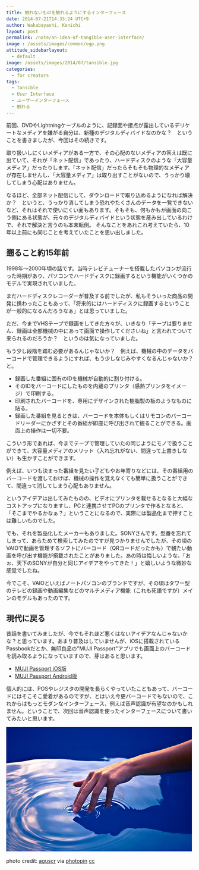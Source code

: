 ```yaml
---
title: 触れないものを触れるようにするインターフェース
date: 2014-07-21T14:33:24 UTC+9
author: Wakabayashi, Kenichi
layout: post
permalink: /note/an-idea-of-tangible-user-interface/
image : /assets/images/common/ogp.png
attitude_sidebarlayout:
  - default
image: /assets/images/2014/07/tansible.jpg
categories:
  - for creators
tags:
  - Tansible
  - User Interface
  - ユーザーインターフェース
  - 触れる
---
```

前回、DVDやLightningケーブルのように、記録面や接点が露出しているデリケートなメディアを嫌がる自分は、新種のデジタルディバイドなのかな？　ということを書きましたが、今回はその続きです。

取り扱いしにくいメディアがある一方で、その心配のないメディアの答えは既に出ていて、それが「ネット配信」であったり、ハードディスクのような「大容量メディア」だったりします。「ネット配信」だったらそもそも物理的なメディアが存在しませんし、「大容量メディア」は取り出すことがないので、うっかり壊してしまう心配はありません。

なるほど、全部ネット配信にして、ダウンロードで取り込めるようになれば解決か？　というと、うっかり消してしまう恐れやたくさんのデータを一覧できないなど、それはそれで使いにくい面もあります。そもそも、何もかもが画面の向こう側にある状態が、元々のデジタルディバイドという状態を産み出しているわけで、それで解決と言うのも本末転倒。
そんなことをあれこれ考えていたら、10年以上前にも同じことを考えていたことを思い出しました。

## 遡ること約15年前
1998年～2000年頃の話です。当時テレビチューナーを搭載したパソコンが流行った時期があり、パソコンでハードディスクに録画するという機能がいくつかのモデルで実現されていました。

まだハードディスクレコーダーが普及する前でしたが、私もそういった商品の開発に携わったこともあって、「将来的にはハードディスクに録画するということが一般的になるんだろうなぁ」とは思っていました。

ただ、今までVHSテープで録画をしてきた方々が、いきなり「テープは要りません、録画は全部機械の中にあって画面で操作してくださいね」と言われてついて来られるのだろうか？　というのは気になっていました。

もう少し段階を踏む必要があるんじゃないか？　例えば、機械の中のデータをバーコードで管理できるようにすれば、もう少しなじみやすくなるんじゃないか？と。

- 録画した番組に固有のIDを機械が自動的に割り付ける。
- そのIDをバーコードにしたものを内蔵のプリンタ（感熱プリンタをイメージ）で印刷する。
- 印刷されたバーコードを、専用にデザインされた樹脂製の板のようなものに貼る。
- 録画した番組を見るときは、バーコードを本体もしくはリモコンのバーコードリーダーにかざすとその番組が即座に呼び出されて観ることができる。画面上の操作は一切不要。

こういう形であれば、今までテープで管理していたの同じようにモノで扱うことができて、大容量メディアのメリット（入れ忘れがない、間違って上書きしない）も生かすことができます。

例えば、いつも決まった番組を見たい子どもやお年寄りなどには、その番組用のバーコードを渡しておけば、機械の操作を覚えなくても簡単に扱うことができて、間違って消してしまう心配もありません。

というアイデアは出してみたものの、ビデオにプリンタを載せるとなると大幅なコストアップになりますし、PCと連携させてPCのプリンタで作るとなると、「そこまでやるかなぁ？」ということになるので、実際には製品化まで押すことは難しいものでした。

でも、それを製品化したメーカーもありました。SONYさんです。型番を忘れてしまって、あらためて検索してみたのですが見つかりませんでしたが、その頃のVAIOで動画を管理するソフトにバーコード（QRコードだったかも）で観たい動画を呼び出す機能が搭載されたことがありました。あの時は悔しいような、「おぉ、天下のSONYが自分と同じアイデアをやってきた！」と嬉しいような微妙な感覚でしたね。

今でこそ、VAIOといえばノートパソコンのブランドですが、その頃はタワー型のテレビの録画や動画編集などのマルチメディア機能（これも死語ですが）メインのモデルもあったのです。

## 現代に戻る
昔話を書いてみましたが、今でもそれほど悪くはないアイデアなんじゃないかな？と思っています。あまり普及はしていませんが、iOSに搭載されているPassbookだとか、無印良品の"MUJI Passport"アプリでも画面上のバーコードを読み取るようになっていますので、芽はあると思います。

- [MUJI Passport iOS版](https://itunes.apple.com/jp/app/muji-passport/id631993791?mt=8)
- [MUJI Passport Android版](https://play.google.com/store/apps/details?id=net.muji.passport.android&hl=ja)

個人的には、POSやレジスタの開発を長らくやっていたこともあって、バーコードにはそこそこ愛着があるのですが、とはいえ今更バーコードでもないので、これからはもっとモダンなインターフェース、例えば音声認識が有望なのかもしれません。ということで、次回は音声認識を使ったインターフェースについて書いてみたいと思います。

![tansible](/assets/images/2014/07/tansible.jpg)

photo credit: [aguscr](https://www.flickr.com/photos/a6u571n/3207185886/) via [photopin](http://photopin.com) [cc](http://creativecommons.org/licenses/by/2.0/)